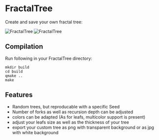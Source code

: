 # FractalTree
Create and save your own fractal tree:

![FractalTree](http://indidude.de/stuff/fractalTree.png)
![FractalTree](http://indidude.de/stuff/tree_small.gif)

## Compilation ##

Run following in your FractalTree directory:
```
mkdir build
cd build
qmake ..
make
```

## Features ##

 * Random trees, but reproducable with a specific Seed
 * Number of forks as well as recursion depth can be adjusted
 * colors can be adapted (As for leafs, multicolor support is present)
 * adjust your leafs size as well as the thickness of your tree
 * export your custom tree as png with transparent background or as jpg with white background

